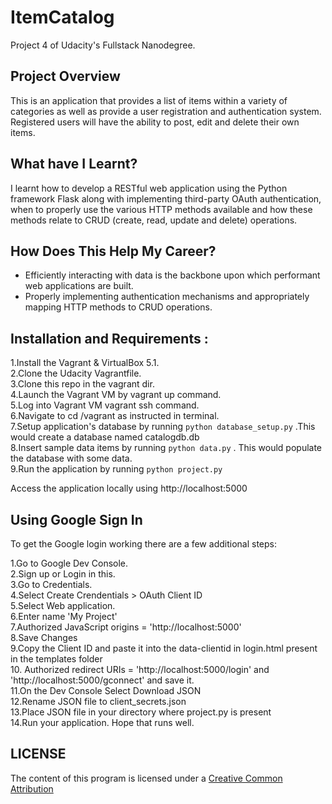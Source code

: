 # ItemCatalog
Project 4 of Udacity's Fullstack Nanodegree.

## Project Overview
This is an application that provides a list of items within a variety of categories as well as provide a user registration and authentication system. Registered users will have the ability to post, edit and delete their own items.

## What have I Learnt?
I learnt how to develop a RESTful web application using the Python framework Flask along with implementing third-party OAuth authentication, when to properly use the various HTTP methods available and how these methods relate to CRUD (create, read, update and delete) operations.

## How Does This Help My Career?
* Efficiently interacting with data is the backbone upon which performant web applications are built.
* Properly implementing authentication mechanisms and appropriately mapping HTTP methods to CRUD operations.


## Installation and Requirements :

1.Install the Vagrant & VirtualBox 5.1. <br>
2.Clone the Udacity Vagrantfile. <br>
3.Clone this repo in the vagrant dir. <br>
4.Launch the Vagrant VM by vagrant up command. <br>
5.Log into Vagrant VM vagrant ssh command. <br>
6.Navigate to cd /vagrant as instructed in terminal. <br>
7.Setup application's database by running ```python database_setup.py``` .This would create a database named catalogdb.db <br>
8.Insert sample data items by running ```python data.py``` . This would populate the database with some data. <br>
9.Run the application by running ```python project.py``` <br>

Access the application locally using http://localhost:5000


## Using Google Sign In
To get the Google login working there are a few additional steps:

1.Go to Google Dev Console. <br>
2.Sign up or Login in this. <br>
3.Go to Credentials. <br>
4.Select Create Crendentials > OAuth Client ID <br>
5.Select Web application. <br>
6.Enter name 'My Project' <br>
7.Authorized JavaScript origins = 'http://localhost:5000' <br>
8.Save Changes <br>
9.Copy the Client ID and paste it into the data-clientid in login.html present in the templates folder <br>
10. Authorized redirect URIs = 'http://localhost:5000/login' and 'http://localhost:5000/gconnect' and save it.<br>
11.On the Dev Console Select Download JSON <br>
12.Rename JSON file to client_secrets.json <br>
13.Place JSON file in your directory where project.py is present <br>
14.Run your application. Hope that runs well.

## LICENSE
The content of this program is licensed under a <a href="https://creativecommons.org/licenses/by/2.0/">Creative Common Attribution</a>
